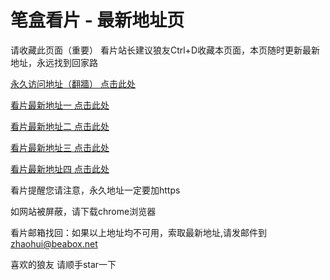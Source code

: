 # 笔盒看片 - 最新地址页

请收藏此页面（重要）
看片站长建议狼友Ctrl+D收藏本页面，本页随时更新最新地址，永远找到回家路

[永久访问地址（翻牆） 点击此处](https://beabox.net/)

[看片最新地址一 点击此处](https://ej0s5hg9pted.wiki)

[看片最新地址二 点击此处](https://n2a3r7ofb3.wiki)

[看片最新地址三 点击此处](https://n2a3r7ofb3.wiki)

[看片最新地址四 点击此处](https://6997lfpw9qr.wiki)

看片提醒您请注意，永久地址一定要加https

如网站被屏蔽，请下载chrome浏览器

看片邮箱找回：如果以上地址均不可用，索取最新地址,请发邮件到 zhaohui@beabox.net

喜欢的狼友 请顺手star一下